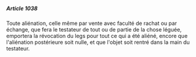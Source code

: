 ##### Article 1038

Toute aliénation, celle même par vente avec faculté de rachat ou par échange, que fera le testateur de tout ou de partie de la chose léguée, emportera la révocation du legs pour tout ce qui a été aliéné, encore que l'aliénation postérieure soit nulle, et que l'objet soit rentré dans la main du testateur.

